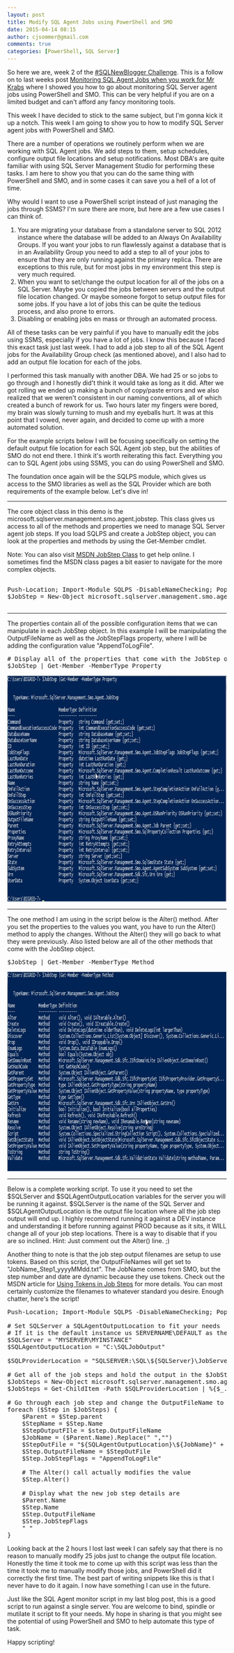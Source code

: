 ```yaml
---
layout: post
title: Modify SQL Agent Jobs using PowerShell and SMO
date: 2015-04-14 08:15
author: cjsommer@gmail.com
comments: true
categories: [PowerShell, SQL Server]
---
```

So here we are, week 2 of the <a href="http://www.edleightondick.com/2015/03/sql-new-blogger-challenge/" title="#SQLNewBlogger Challenge" target="_blank">#SQLNewBlogger Challenge</a>. This is a follow on to last weeks post <a title="Monitoring SQL Agent Jobs when you work for Mr Krabs" href="http://www.cjsommer.com/mrkrabs-sqlagent-job-monitoring/" target="_blank">Monitoring SQL Agent Jobs when you work for Mr Krabs</a> where I showed you how to go about monitoring SQL Server agent jobs using PowerShell and SMO. This can be very helpful if you are on a limited budget and can't afford any fancy monitoring tools. 

This week I have decided to stick to the same subject, but I'm gonna kick it up a notch. This week I am going to show you to how to modify SQL Server agent jobs with PowerShell and SMO. 

There are a number of operations we routinely perform when we are working with SQL Agent jobs. We add steps to them, setup schedules, configure output file locations and setup notifications. Most DBA's are quite familiar with using SQL Server Management Studio for performing these tasks. I am here to show you that you can do the same thing with PowerShell and SMO, and in some cases it can save you a hell of a lot of time.

Why would I want to use a PowerShell script instead of just managing the jobs through SSMS? I'm sure there are more, but here are a few use cases I can think of.
<ol>
	<li>You are migrating your database from a standalone server to SQL 2012 instance where the database will be added to an Always On Availability Groups. If you want your jobs to run flawlessly against a database that is in an Availability Group you need to add a step to all of your jobs to ensure that they are only running against the primary replica. There are exceptions to this rule, but for most jobs in my environment this step is very much required.</li>
	<li>When you want to set/change the output location for all of the jobs on a SQL Server. Maybe you copied the jobs between servers and the output file location changed. Or maybe someone forgot to setup output files for some jobs. If you have a lot of jobs this can be quite the tedious process, and also prone to errors.</li>
	<li>Disabling or enabling jobs en mass or through an automated process.</li>
</ol>
All of these tasks can be very painful if you have to manually edit the jobs using SSMS, especially if you have a lot of jobs. I know this because I faced this exact task just last week. I had to add a job step to all of the SQL Agent jobs for the Availability Group check (as mentioned above), and I also had to add an output file location for each of the jobs. 

I performed this task manually with another DBA. We had 25 or so jobs to go through and I honestly did't think it would take as long as it did. After we got rolling we ended up making a bunch of copy/paste errors and we also realized that we weren't consistent in our naming conventions, all of which created a bunch of rework for us. Two hours later my fingers were bored, my brain was slowly turning to mush and my eyeballs hurt. It was at this point that I vowed, never again, and decided to come up with a more automated solution.

For the example scripts below I will be focusing specifically on setting the default output file location for each SQL Agent job step, but the abilities of SMO do not end there. I think it's worth reiterating this fact. Everything you can to SQL Agent jobs using SSMS, you can do using PowerShell and SMO. 

The foundation once again will be the SQLPS module, which gives us access to the SMO libraries as well as the SQL Provider which are both requirements of the example below. Let's dive in!

<hr />

The core object class in this demo is the microsoft.sqlserver.management.smo.agent.jobstep. This class gives us access to all of the methods and properties we need to manage SQL Server agent job steps. If you load SQLPS and create a JobStep object, you can look at the properties and methods by using the Get-Member cmdlet. 

Note: You can also visit <a title="MSDN JobStep Class" href="https://msdn.microsoft.com/en-us/library/microsoft.sqlserver.management.smo.agent.jobstep.aspx" target="_blank">MSDN JobStep Class</a> to get help online. I sometimes find the MSDN class pages a bit easier to navigate for the more complex objects.

<pre class="theme:powershell-ise toolbar:1 nums:false scroll:true tab-convert:true lang:ps decode:true" title="Load SQLPS and create a JobStep object">

Push-Location; Import-Module SQLPS -DisableNameChecking; Pop-Location;
$JobStep = New-Object microsoft.sqlserver.management.smo.agent.jobstep

</pre>

<hr />

The properties contain all of the possible configuration items that we can manipulate in each JobStep object. In this example I will be manipulating the OutputFileName as well as the JobStepFlags property, where I will be adding the configuration value "AppendToLogFile".
<pre class="theme:powershell-ise toolbar:1 nums:false scroll:true tab-convert:true lang:ps decode:true" title="Get the JobStep object properties"># Display all of the properties that come with the JobStep object
$JobStep | Get-Member -MemberType Property
</pre>
<a href="/img/2015/04/JobStepProperties.jpg"><img class="alignnone size-full wp-image-160" src="/img/2015/04/JobStepProperties.jpg" alt="JobStepProperties" width="965" height="519" /></a>

<hr />

The one method I am using in the script below is the Alter() method. After you set the properties to the values you want, you have to run the Alter() method to apply the changes. Without the Alter() they will go back to what they were previously. Also listed below are all of the other methods that come with the JobStep object.
<pre class="theme:powershell-ise toolbar:1 nums:false scroll:true tab-convert:true lang:ps decode:true" title="Get the JobStep object methods">$JobStep | Get-Member -MemberType Method
</pre>
<a href="/img/2015/04/JobStepMethods.jpg"><img class="alignnone size-full wp-image-159" src="/img/2015/04/JobStepMethods.jpg" alt="JobStepMethods" width="964" height="458" /></a>

<hr />

Below is a complete working script. To use it you need to set the $SQLServer and $SQLAgentOutputLocation variables for the server you will be running it against. $SQLServer is the name of the SQL Server and $SQLAgentOutputLocation is the output file location where all the job step output will end up. I highly recommend running it against a DEV instance and understanding it before running against PROD because as it sits, it WILL change all of your job step locations. There is a way to disable that if you are so inclined. Hint: Just comment out the Alter() line. ;)

Another thing to note is that the job step output filenames are setup to use tokens. Based on this script, the OutputFileNames will get set to "JobName_Step1_yyyyMMdd.txt". The JobName comes from SMO, but the  step number and date are dynamic because they use tokens. Check out the MSDN article for <a href="https://msdn.microsoft.com/en-us/library/ms175575.aspx" title="Using Tokens in Job Steps" target="_blank">Using Tokens in Job Steps</a> for more details. You can most certainly customize the filenames to whatever standard you desire. Enough chatter, here's the script!

<pre class="theme:powershell-ise toolbar:1 nums:false scroll:true tab-convert:true lang:ps decode:true" title="Full Script">Push-Location; Import-Module SQLPS -DisableNameChecking; Pop-Location;

# Set SQLServer a SQLAgentOutputLocation to fit your needs
# If it is the default instance us SERVERNAME\DEFAULT as the SQLServer
$SQLServer = "MYSERVER\MYINSTANCE"
$SQLAgentOutputLocation = "C:\SQLJobOutput"

$SQLProviderLocation = "SQLSERVER:\SQL\${SQLServer}\JobServer\Jobs"

# Get all of the job steps and hold the output in the $JobSteps object
$JobSteps = New-Object microsoft.sqlserver.management.smo.agent.jobstep
$JobSteps = Get-ChildItem -Path $SQLProviderLocation | %{$_.enumjobstepsbyid()}

# Go through each job step and change the OutputFileName to the new location, and also set it to Append Output
foreach ($Step in $JobSteps) {
    $Parent = $Step.parent
    $StepName = $Step.Name
    $StepOutputFIle = $step.OutputFileName
    $JobName = ($Parent.Name).Replace(" ","")
    $StepOutFile = "${SQLAgentOutputLocation}\${JobName}" + '_Step$(ESCAPE_SQUOTE(STEPID))_$(ESCAPE_SQUOTE(STRTDT)).txt'
    $Step.OutputFileName = $StepOutFile
    $Step.JobStepFlags = "AppendToLogFile"

    # The Alter() call actually modifies the value
    $Step.Alter()

    # Display what the new job step details are
    $Parent.Name
    $Step.Name
    $Step.OutputFileName
    $Step.JobStepFlags
    " "
}
</pre>

Looking back at the 2 hours I lost last week I can safely say that there is no reason to manually modify 25 jobs just to change the output file location. Honestly the time it took me to come up with this script was less than the time it took me to manually modify those jobs, and PowerShell did it correctly the first time. The best part of writing snippets like this is that I never have to do it again. I now have something I can use in the future.

Just like the SQL Agent monitor script in my last blog post, this is a good script to run against a single server. You are welcome to bind, spindle or mutilate it script to fit your needs. My hope in sharing is that you might see the potential of using PowerShell and SMO to help automate this type of task.

Happy scripting!
